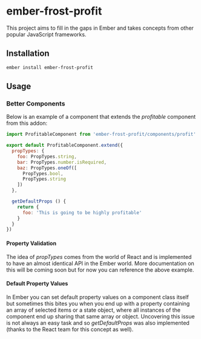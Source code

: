# ember-frost-profit

This project aims to fill in the gaps in Ember and takes concepts from other popular JavaScript frameworks.

## Installation

```bash
ember install ember-frost-profit
```

## Usage

### Better Components

Below is an example of a component that extends the *profitable* component from this addon:

```js
import ProfitableComponent from 'ember-frost-profit/components/profit'

export default ProfitableComponent.extend({
  propTypes: {
    foo: PropTypes.string,
    bar: PropTypes.number.isRequired,
    baz: PropTypes.oneOf([
      PropTypes.bool,
      PropTypes.string
    ])
  },

  getDefaultProps () {
    return {
      foo: 'This is going to be highly profitable'
    }
  }
})
```

#### Property Validation

The idea of *propTypes* comes from the world of React and is implemented to have an almost identical API in the Ember world. More documentation on this will be coming soon but for now you can reference the above example.

#### Default Property Values

In Ember you can set default property values on a component class itself but sometimes this bites you when you end up with a property containing an array of selected items or a state object, where all instances of the component end up sharing that same array or object. Uncovering this issue is not always an easy task and so *getDefaultProps* was also implemented (thanks to the React team for this concept as well).
